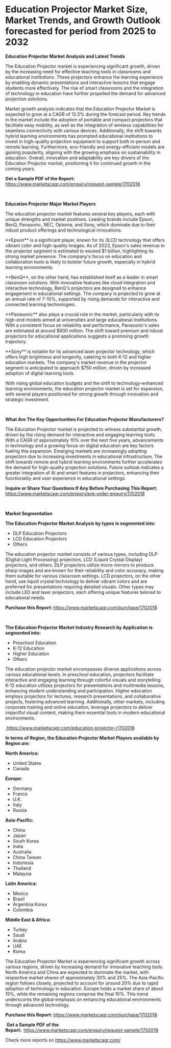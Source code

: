 <p><h1>Education Projector Market Size, Market Trends, and Growth Outlook forecasted for period from 2025 to 2032</h1></p><p><strong>Education Projector Market Analysis and Latest Trends</strong></p>
<p><p>The Education Projector market is experiencing significant growth, driven by the increasing need for effective teaching tools in classrooms and educational institutions. These projectors enhance the learning experience by enabling dynamic presentations and interactive lessons that engage students more effectively. The rise of smart classrooms and the integration of technology in education have further propelled the demand for advanced projection solutions.</p><p>Market growth analysis indicates that the Education Projector Market is expected to grow at a CAGR of 12.5% during the forecast period. Key trends in the market include the adoption of portable and compact projectors that facilitate easy mobility, as well as the integration of wireless capabilities for seamless connectivity with various devices. Additionally, the shift towards hybrid learning environments has prompted educational institutions to invest in high-quality projection equipment to support both in-person and remote learning. Furthermore, eco-friendly and energy-efficient models are gaining popularity, aligning with the growing emphasis on sustainability in education. Overall, innovation and adaptability are key drivers of the Education Projector market, positioning it for continued growth in the coming years.</p></p>
<p><strong>Get a Sample PDF of the Report:&nbsp;</strong> <a href="https://www.marketscagr.com/enquiry/request-sample/1702018?utm_campaign=3098&utm_medium=2&utm_source=Github&utm_content=ia&utm_term=06042025&utm_id=education-projector">https://www.marketscagr.com/enquiry/request-sample/1702018</a></p>
<p>&nbsp;</p>
<p><strong>Education Projector Major Market Players</strong></p>
<p><p>The education projector market features several key players, each with unique strengths and market positions. Leading brands include Epson, BenQ, Panasonic, NEC, Optoma, and Sony, which dominate due to their robust product offerings and technological innovations.</p><p>**Epson** is a significant player, known for its 3LCD technology that offers vibrant color and high-quality images. As of 2023, Epson's sales revenue in the projector segment is estimated to exceed $1 billion, highlighting its strong market presence. The company's focus on education and collaboration tools is likely to bolster future growth, especially in hybrid learning environments.</p><p>**BenQ**, on the other hand, has established itself as a leader in smart classroom solutions. With innovative features like cloud integration and interactive technology, BenQ's projectors are designed to enhance engagement in educational settings. The company is projected to grow at an annual rate of 7-10%, supported by rising demands for interactive and connected learning technologies.</p><p>**Panasonic** also plays a crucial role in the market, particularly with its high-end models aimed at universities and large educational institutions. With a consistent focus on reliability and performance, Panasonic's sales are estimated at around $800 million. The shift toward premium and robust projectors for educational applications suggests a promising growth trajectory.</p><p>**Sony** is notable for its advanced laser projector technology, which offers high brightness and longevity, catering to both K-12 and higher education markets. The company's market revenue in the projector segment is anticipated to approach $750 million, driven by increased adoption of digital learning tools.</p><p>With rising global education budgets and the shift to technology-enhanced learning environments, the education projector market is set for expansion, with several players positioned for strong growth through innovation and strategic investment.</p></p>
<p>&nbsp;</p>
<p><strong>What Are The Key Opportunities For Education Projector Manufacturers?</strong></p>
<p><p>The Education Projector market is projected to witness substantial growth, driven by the rising demand for interactive and engaging learning tools. With a CAGR of approximately 10% over the next five years, advancements in technology and a growing focus on digital education are key factors fueling this expansion. Emerging markets are increasingly adopting projectors due to increasing investments in educational infrastructure. The shift towards remote and hybrid learning environments further accelerates the demand for high-quality projection solutions. Future outlook indicates a greater integration of AI and smart features in projectors, enhancing their functionality and user experience in educational settings.</p></p>
<p><strong>Inquire or Share Your Questions If Any Before Purchasing This Report:</strong> <a href="https://www.marketscagr.com/enquiry/pre-order-enquiry/1702018?utm_campaign=3098&utm_medium=2&utm_source=Github&utm_content=ia&utm_term=06042025&utm_id=education-projector">https://www.marketscagr.com/enquiry/pre-order-enquiry/1702018</a></p>
<p>&nbsp;</p>
<p><strong>Market Segmentation</strong></p>
<p><strong>The Education Projector Market Analysis by types is segmented into:</strong></p>
<p><ul><li>DLP Education Projectors</li><li>LCD Education Projectors</li><li>Others</li></ul></p>
<p><p>The education projector market consists of various types, including DLP (Digital Light Processing) projectors, LCD (Liquid Crystal Display) projectors, and others. DLP projectors utilize micro-mirrors to produce sharp images and are known for their reliability and color accuracy, making them suitable for various classroom settings. LCD projectors, on the other hand, use liquid crystal technology to deliver vibrant colors and are preferred for presentations requiring detailed visuals. Other types may include LED and laser projectors, each offering unique features tailored to educational needs.</p></p>
<p><strong>Purchase this Report:&nbsp;</strong><a href="https://www.marketscagr.com/purchase/1702018?utm_campaign=3098&utm_medium=2&utm_source=Github&utm_content=ia&utm_term=06042025&utm_id=education-projector">https://www.marketscagr.com/purchase/1702018</a></p>
<p>&nbsp;</p>
<p><strong>The Education Projector Market Industry Research by Application is segmented into:</strong></p>
<p><ul><li>Preschool Education</li><li>K-12 Education</li><li>Higher Education</li><li>Others</li></ul></p>
<p><p>The education projector market encompasses diverse applications across various educational levels. In preschool education, projectors facilitate interactive and engaging learning through colorful visuals and storytelling. K-12 education utilizes projectors for presentations and multimedia lessons, enhancing student understanding and participation. Higher education employs projectors for lectures, research presentations, and collaborative projects, fostering advanced learning. Additionally, other markets, including corporate training and online education, leverage projectors to deliver impactful visual content, making them essential tools in modern educational environments.</p></p>
<p><a href="https://www.marketscagr.com/education-projector-r1702018?utm_campaign=3098&utm_medium=2&utm_source=Github&utm_content=ia&utm_term=06042025&utm_id=education-projector">&nbsp;https://www.marketscagr.com/education-projector-r1702018</a></p>
<p><strong>In terms of Region, the Education Projector Market Players available by Region are:</strong></p>
<p>
    <p> <strong> North America: </strong>
        <ul>
            <li>United States</li>
            <li>Canada</li>
        </ul>
        </p> 
    <p> <strong> Europe: </strong>
        <ul>
            <li>Germany</li>
            <li>France</li>
            <li>U.K.</li>
            <li>Italy</li>
            <li>Russia</li>
        </ul>
        </p> 
    <p> <strong> Asia-Pacific: </strong>
        <ul>
            <li>China</li>
            <li>Japan</li>
            <li>South Korea</li>
            <li>India</li>
            <li>Australia</li>
            <li>China Taiwan</li>
            <li>Indonesia</li>
            <li>Thailand</li>
            <li>Malaysia</li>
        </ul>
        </p> 
    <p> <strong> Latin America: </strong>
        <ul>
            <li>Mexico</li>
            <li>Brazil</li>
            <li>Argentina Korea</li>
            <li>Colombia</li>
        </ul>
        </p> 
    <p> <strong> Middle East & Africa: </strong>
        <ul>
            <li>Turkey</li>
            <li>Saudi</li>
            <li>Arabia</li>
            <li>UAE</li>
            <li>Korea</li>
        </ul>
    </p>
    </p>
<p><p>The Education Projector Market is experiencing significant growth across various regions, driven by increasing demand for innovative teaching tools. North America and China are expected to dominate the market, with respective market shares of approximately 30% and 25%. The Asia-Pacific region follows closely, projected to account for around 20% due to rapid adoption of technology in education. Europe holds a market share of about 15%, while the remaining regions comprise the final 10%. This trend underscores the global emphasis on enhancing educational environments through advanced technology.</p></p>
<p><strong>Purchase this Report: </strong><a href="https://www.marketscagr.com/purchase/1702018?utm_campaign=3098&utm_medium=2&utm_source=Github&utm_content=ia&utm_term=06042025&utm_id=education-projector">https://www.marketscagr.com/purchase/1702018</a></p>
<p>&nbsp;<strong>Get a Sample PDF of the Report:&nbsp;&nbsp;</strong><a href="https://www.marketscagr.com/enquiry/request-sample/1702018?utm_campaign=3098&utm_medium=2&utm_source=Github&utm_content=ia&utm_term=06042025&utm_id=education-projector">https://www.marketscagr.com/enquiry/request-sample/1702018</a></p>
<p><strong></strong></p>
<p>Check more reports on <a href="https://www.marketscagr.com/?utm_campaign=3098&utm_medium=2&utm_source=Github&utm_content=ia&utm_term=06042025&utm_id=education-projector">https://www.marketscagr.com/</a></p>